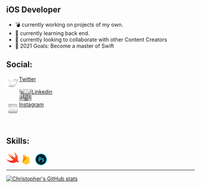 

## iOS Developer
- 💣 currently working on projects of my own.
- 📘 currently learning back end.
- 🎎 currently looking to collaborate with other Content Creators
- 📌 2021 Goals: Become a master of Swift 
 


## Social:
<img align="left" width="34px" src="images/TwitterLogo.png">[Twitter]
<br />
<br />
<img align="left" width="34px" src="images/LinkinInLogoSilver.png">
[Linkedin]
<br />
<br />
<img align="left" width="34px" src="images/InstagramLogo.png">
[Instagram]

<br />
<br />




## Skills: 
<img align="left" width="33px" src="images/swiftlogo.png">

<img align="left" width="40px" src="images/firebaseLogo.png">

<img align="left" width="40px" src="images/PhotoshopLogo.png">



<br />
<br />

---

[![Christopher's GitHub stats](https://github-readme-stats.vercel.app/api?username=DevboiDesigns&count_private=true)](https://github.com/anuraghazra/github-readme-stats)


[Linkedin]:https://www.linkedin.com/in/christopher-hicks-63682512a 
[Twitter]:https://twitter.com/devboidesigns
[Instagram]:https://www.instagram.com/infinity.christopher/
